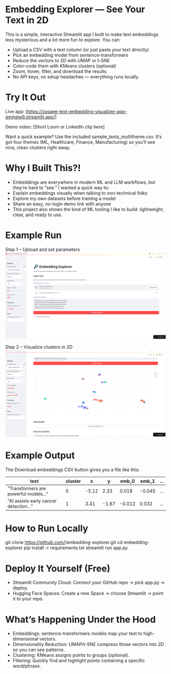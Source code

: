 # Embedding Explorer — See Your Text in 2D

This is a simple, interactive Streamlit app I built to make text embeddings less mysterious and a lot more fun to explore.
You can:
- Upload a CSV with a text column (or just paste your text directly)
- Pick an embedding model from sentence-transformers
- Reduce the vectors to 2D with UMAP or t-SNE
- Color-code them with KMeans clusters (optional)
- Zoom, hover, filter, and download the results
- No API keys, no setup headaches — everything runs locally.

# Try It Out
Live app: [https://zasaee-text-embedding-visualizer-app-qmmew9.streamlit.app/] 

Demo video: [Short Loom or LinkedIn clip here]

Want a quick example? Use the included sample_texts_multitheme.csv. It’s got four themes (ML, Healthcare, Finance, Manufacturing) so you’ll see nice, clean clusters right away.

# Why I Built This?!
- Embeddings are everywhere in modern ML and LLM workflows, but they’re hard to “see.” I wanted a quick way to:
- Explain embeddings visually when talking to non-technical folks
- Explore my own datasets before training a model
- Share an easy, no-login demo link with anyone
- This project also shows the kind of ML tooling I like to build: lightweight, clear, and ready to use.

# Example Run
Step 1 – Upload and set parameters
<img src="images/app.PNG" alt="App Screenshot 1" width="800">

Step 2 – Visualize clusters in 2D
<img src="images/example.PNG" alt="App Screenshot 2" width="800">


# Example Output
The Download embeddings CSV button gives you a file like this:

| text                                   | cluster | x     | y     | emb\_0 | emb\_1 | ... |
| -------------------------------------- | ------- | ----- | ----- | ------ | ------ | --- |
| "Transformers are powerful models..."  | 0       | -5.12 | 2.33  | 0.018  | -0.045 | ... |
| "AI assists early cancer detection..." | 1       | 3.41  | -1.87 | -0.012 | 0.032  | ... |



# How to Run Locally
git clone https://github.com/<your-username>/embedding-explorer.git
cd embedding-explorer
pip install -r requirements.txt
streamlit run app.py

# Deploy It Yourself (Free)
- Streamlit Community Cloud: Connect your GitHub repo → pick app.py → deploy.
- Hugging Face Spaces: Create a new Space → choose Streamlit → point it to your repo.

# What’s Happening Under the Hood
- Embeddings: sentence-transformers models map your text to high-dimensional vectors.
- Dimensionality Reduction: UMAP/t-SNE compress those vectors into 2D so you can see patterns.
- Clustering: KMeans assigns points to groups (optional).
- Filtering: Quickly find and highlight points containing a specific word/phrase.

